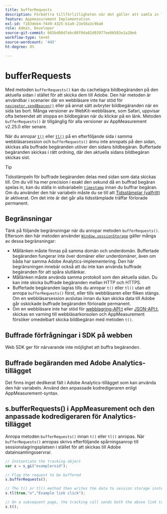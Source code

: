 ```yaml
---
title: bufferRequests
description: Förbättra tillförlitligheten när det gäller att samla in länkspårningsbegäranden för webbläsare som omedelbart tar bort sidan.
feature: Appmeasurement Implementation
exl-id: f103deb4-f449-4325-b1a0-23e58a3c9ba0
role: Admin, Developer
source-git-commit: 665bd68d7ebc08f0da02d93977ee0b583e1a28e6
workflow-type: tm+mt
source-wordcount: '443'
ht-degree: 0%

---
```


# bufferRequests

Med metoden `bufferRequests()` kan du cachelagra bildbegäranden på den aktuella sidan i stället för att skicka dem till Adobe. Den här metoden är användbar i scenarier där en webbläsare inte har stöd för [`navigator.sendBeacon()`](https://developer.mozilla.org/en-US/docs/Web/API/Navigator/sendBeacon) eller på annat sätt avbryter bildbegäranden när en sida tas bort. Många versioner av WebKit-webbläsare, som Safari, uppvisar ofta beteendet att stoppa en bildbegäran när du klickar på en länk. Metoden `bufferRequests()` är tillgänglig för alla versioner av AppMeasurement v2.25.0 eller senare.

När du anropar [`t()`](t-method.md) eller [`tl()`](tl-method.md) på en efterföljande sida i samma webbläsarsession och `bufferRequests()` ännu inte anropats på den sidan, skickas alla buffrade begäranden utöver den sidans bildbegäran. Buffertade begäranden skickas i rätt ordning, där den aktuella sidans bildbegäran skickas sist.

>[!TIP]
>
>Tidsstämpeln för buffrade begäranden delas med sidan som data skickas till. Om du vill ha mer precision i exakt den sekund då en buffrad begäran spelas in, kan du ställa in sidvariabeln [`timestamp`](../page-vars/timestamp.md) innan du buffrar begäran. Om du använder den här variabeln måste du se till att [Tidsstämplar (valfritt)](/help/technotes/timestamps-optional.md) är aktiverat. Om det inte är det går alla tidsstämplade träffar förlorade permanent.

## Begränsningar

Tänk på följande begränsningar när du anropar metoden `bufferRequests()`. Eftersom den här metoden använder [`Window.sessionStorage`](https://developer.mozilla.org/en-US/docs/Web/API/Web_Storage_API) gäller många av dessa begränsningar:

* Mållänken måste finnas på samma domän och underdomän. Buffertade begäranden fungerar inte över domäner eller underdomäner, även om båda har samma Adobe Analytics-implementering. Den här begränsningen innebär också att du inte kan använda buffrade begäranden för att spåra slutlänkar.
* Mållänken måste använda samma protokoll som den aktuella sidan. Du kan inte skicka buffrade begäranden mellan HTTP och HTTPS.
* Buffertade begäranden lagras tills du anropar `t()` eller `tl()` utan att anropa `bufferRequests()` först, eller tills webbläsaren eller fliken stängs. Om en webbläsarsession avslutas innan du kan skicka data till Adobe går oskickade buffrade begäranden förlorade permanent.
* Om en webbläsare inte har stöd för [webblagring-API:t](https://developer.mozilla.org/en-US/docs/Web/API/Web_Storage_API) eller [JSON-API:t](https://developer.mozilla.org/en-US/docs/Web/JavaScript/Reference/Global_Objects/JSON), skickas en varning till webbläsarkonsolen och AppMeasurement försöker omedelbart skicka bildbegäran med metoden `t()`.

## Buffrade förfrågningar i SDK på webben

Web SDK ger för närvarande inte möjlighet att buffra begäranden.

## Buffrade begäranden med Adobe Analytics-tillägget

Det finns inget dedikerat fält i Adobe Analytics-tillägget som kan använda den här variabeln. Använd den anpassade kodredigeraren enligt AppMeasurement-syntax.

## s.bufferRequests() i AppMeasurement och den anpassade kodredigeraren för Analytics-tillägget

Anropa metoden `bufferRequests()` innan `t()` eller `tl()` anropas. När `bufferRequests()` anropas skrivs efterföljande spårningsanrop till sessionslagringsplatsen i stället för att skickas till Adobe datainsamlingsservrar.

```js
// Instantiate the tracking object
var s = s_gi("examplersid");

// Flag the request to be buffered
s.bufferRequests();

// The t() or tl() method then writes the data to session storage instead of sending it to Adobe
s.tl(true,"o","Example link click");

// On a subsequent page, the tracking call sends both the above link tracking call and the page view call
s.t();
```
